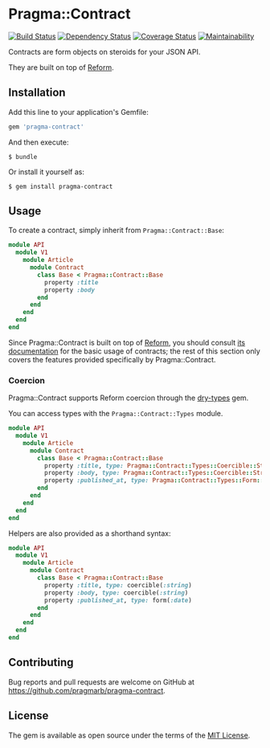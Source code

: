 # Pragma::Contract

[![Build Status](https://travis-ci.org/pragmarb/pragma-contract.svg?branch=master)](https://travis-ci.org/pragmarb/pragma-contract)
[![Dependency Status](https://gemnasium.com/badges/github.com/pragmarb/pragma-contract.svg)](https://gemnasium.com/github.com/pragmarb/pragma-contract)
[![Coverage Status](https://coveralls.io/repos/github/pragmarb/pragma-contract/badge.svg?branch=master)](https://coveralls.io/github/pragmarb/pragma-contract?branch=master)
[![Maintainability](https://api.codeclimate.com/v1/badges/e51e8d7489eb72ab97ba/maintainability)](https://codeclimate.com/github/pragmarb/pragma-contract/maintainability)

Contracts are form objects on steroids for your JSON API.

They are built on top of [Reform](https://github.com/apotonick/reform).

## Installation

Add this line to your application's Gemfile:

```ruby
gem 'pragma-contract'
```

And then execute:

```console
$ bundle
```

Or install it yourself as:

```console
$ gem install pragma-contract
```

## Usage

To create a contract, simply inherit from `Pragma::Contract::Base`:

```ruby
module API
  module V1
    module Article
      module Contract
        class Base < Pragma::Contract::Base
          property :title
          property :body
        end
      end
    end
  end
end
```

Since Pragma::Contract is built on top of [Reform](https://github.com/apotonick/reform), you should
consult [its documentation](http://trailblazer.to/gems/reform/) for the basic usage of contracts;
the rest of this section only covers the features provided specifically by Pragma::Contract.

### Coercion

Pragma::Contract supports Reform coercion through the [dry-types](https://github.com/dry-rb/dry-types)
gem.

You can access types with the `Pragma::Contract::Types` module.

```ruby
module API
  module V1
    module Article
      module Contract
        class Base < Pragma::Contract::Base
          property :title, type: Pragma::Contract::Types::Coercible::String
          property :body, type: Pragma::Contract::Types::Coercible::String
          property :published_at, type: Pragma::Contract::Types::Form::Date
        end
      end
    end
  end
end
```

Helpers are also provided as a shorthand syntax:

```ruby
module API
  module V1
    module Article
      module Contract
        class Base < Pragma::Contract::Base
          property :title, type: coercible(:string)
          property :body, type: coercible(:string)
          property :published_at, type: form(:date)
        end
      end
    end
  end
end
```

## Contributing

Bug reports and pull requests are welcome on GitHub at https://github.com/pragmarb/pragma-contract.

## License

The gem is available as open source under the terms of the [MIT License](http://opensource.org/licenses/MIT).
